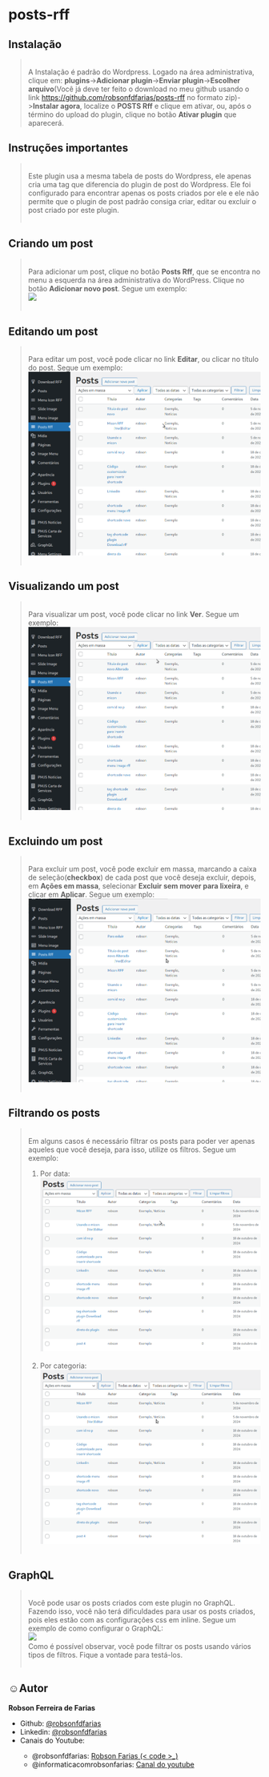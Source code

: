 # posts-rff

## Instalação
> <br> A Instalação é padrão do Wordpress. Logado na área administrativa, clique em: 
> **plugins**->**Adicionar plugin**->**Enviar plugin**->**Escolher arquivo**(Você já deve ter feito o download no meu github usando o link https://github.com/robsonfdfarias/posts-rff no formato zip)->**Instalar agora**, localize o **POSTS Rff** e clique em ativar, ou, após o término do upload do plugin, clique no botão **Ativar plugin** que aparecerá.
><br>

## Instruções importantes
> <br>Este plugin usa a mesma tabela de posts do Wordpress, ele apenas cria uma tag que diferencia do plugin de post do Wordpress. Ele foi configurado para encontrar apenas os posts criados por ele e ele não permite que o plugin de post padrão consiga criar, editar ou excluir o post criado por este plugin.<br><br>

## Criando um post
> <br> Para adicionar um post, clique no botão **Posts Rff**, que se encontra no menu a esquerda na área administrativa do WordPress. Clique no botão **Adicionar novo post**. Segue um exemplo:<br>
> <img src="img/Posts_rff_img1.gif"><br><br>


## Editando um post
> <br> Para editar um post, você pode clicar no link **Editar**, ou clicar no título do post. Segue um exemplo:<br>
> <img src="img/Posts_rff_img2.gif"><br><br>


## Visualizando um post
> <br> Para visualizar um post, você pode clicar no link **Ver**. Segue um exemplo:<br>
> <img src="img/Posts_rff_img3.gif"><br><br>


## Excluindo um post
> <br> Para excluir um post, você pode excluir em massa, marcando a caixa de seleção(**checkbox**) de cada post que você deseja excluir, depois, em **Ações em massa**, selecionar **Excluir sem mover para lixeira**, e clicar em **Aplicar**. Segue um exemplo:<br>
> <img src="img/Posts_rff_img4.gif"><br><br>


## Filtrando os posts
> <br> Em alguns casos é necessário filtrar os posts para poder ver apenas aqueles que você deseja, para isso, utilize os filtros. Segue um exemplo:<br>
> 1. Por data:
> <img src="img/Posts_rff_img5.gif"><br><br>
> 2. Por categoria:
> <img src="img/Posts_rff_img6.gif"><br><br>


## GraphQL
> <br> Você pode usar os posts criados com este plugin no GraphQL. Fazendo isso, você não terá dificuldades para usar os posts criados, pois eles estão com as configurações css em inline. Segue um exemplo de como configurar o GraphQL:<br>
> <img src="img/Posts_rff_img7.gif"><br>
> Como é possível observar, você pode filtrar os posts usando vários tipos de filtros. Fique a vontade para testá-los.<br><br>



<h2>☺Autor</h2>
<strong>Robson Ferreira de Farias</strong><br>
<ul>
  <li>Github: <a href="https://github.com/robsonfdfarias">@robsonfdfarias</a></li>
  <li>Linkedin: <a href="https://www.linkedin.com/in/robson-farias-a8b01723a/">@robsonfdfarias</a></li>
  <li>Canais do Youtube: 
  </li>
    <ul>
      <li>@robsonfdfarias: <a href="https://www.youtube.com/@RobsonFarias-os2di">Robson Farias (< code >_)</a></li>
      <li>@informaticacomrobsonfarias: <a href="https://www.youtube.com/c/Inform%C3%A1ticacomRobsonFarias">Canal do youtube</a></li>
    </ul>
</ul><br><br>


